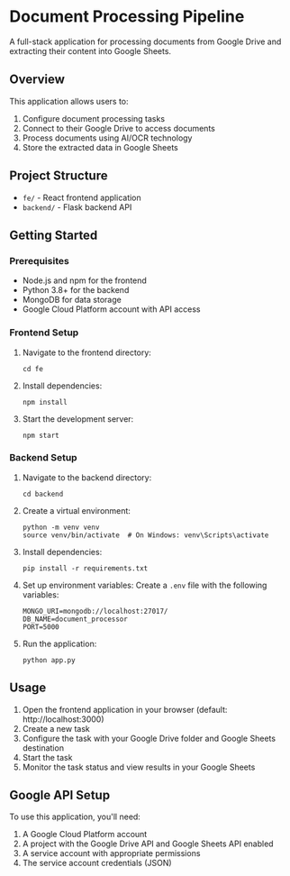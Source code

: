 # Document Processing Pipeline

A full-stack application for processing documents from Google Drive and extracting their content into Google Sheets.

## Overview

This application allows users to:
1. Configure document processing tasks
2. Connect to their Google Drive to access documents
3. Process documents using AI/OCR technology
4. Store the extracted data in Google Sheets

## Project Structure

- `fe/` - React frontend application
- `backend/` - Flask backend API

## Getting Started

### Prerequisites

- Node.js and npm for the frontend
- Python 3.8+ for the backend
- MongoDB for data storage
- Google Cloud Platform account with API access

### Frontend Setup

1. Navigate to the frontend directory:
   ```
   cd fe
   ```

2. Install dependencies:
   ```
   npm install
   ```

3. Start the development server:
   ```
   npm start
   ```

### Backend Setup

1. Navigate to the backend directory:
   ```
   cd backend
   ```

2. Create a virtual environment:
   ```
   python -m venv venv
   source venv/bin/activate  # On Windows: venv\Scripts\activate
   ```

3. Install dependencies:
   ```
   pip install -r requirements.txt
   ```

4. Set up environment variables:
   Create a `.env` file with the following variables:
   ```
   MONGO_URI=mongodb://localhost:27017/
   DB_NAME=document_processor
   PORT=5000
   ```

5. Run the application:
   ```
   python app.py
   ```

## Usage

1. Open the frontend application in your browser (default: http://localhost:3000)
2. Create a new task
3. Configure the task with your Google Drive folder and Google Sheets destination
4. Start the task
5. Monitor the task status and view results in your Google Sheets

## Google API Setup

To use this application, you'll need:

1. A Google Cloud Platform account
2. A project with the Google Drive API and Google Sheets API enabled
3. A service account with appropriate permissions
4. The service account credentials (JSON)
